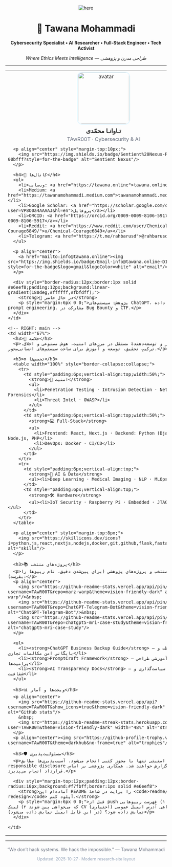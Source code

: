 <!-- =================== -->
<!--  TAWANA MOHAMMADI  -->
<!--  Modern, Research-Site Style GitHub Profile README -->
<!-- =================== -->

<p align="center">
  <img alt="hero" src="https://capsule-render.vercel.app/api?type=wavy&color=0:001F3F,100:00BFFF&height=160&section=header&text=Tawana%20Mohammadi%20🚀&fontSize=48&fontColor=ffffff&animation=fadeIn" />
</p>

<h1 align="center">🚀 Tawana Mohammadi</h1>
<p align="center"><strong>Cybersecurity Specialist • AI Researcher • Full‑Stack Engineer • Tech Activist</strong></p>
<p align="center"><em>Where Ethics Meets Intelligence — طراحی مدرن و پژوهشی</em></p>

---

<table width="100%" cellspacing="16">
  <tr valign="top">
    <!-- LEFT: profile card -->
    <td width="33%">
      <div align="center">
        <img src="https://github.com/TAwR00T.png" alt="avatar" width="160" style="border-radius:16px;border:3px solid #e6f7ff"/>
        <h3 style="margin:8px 0 4px;">تـاوانـا محمّدی</h3>
        <p style="margin:0;color:#6b7280">TAwR00T · Cybersecurity & AI</p>
      </div>

      <p align="center" style="margin-top:10px;">
        <img src="https://img.shields.io/badge/Sentient%20Nexus-Research-00bfff?style=for-the-badge" alt="Sentient Nexus"/>
      </p>

      <h4>📡 کانال‌ها</h4>
      <ul>
        <li>وب‌سایت: <a href="https://tawana.online">tawana.online</a></li>
        <li>Medium: <a href="https://tawanamohammadi.medium.com">tawanamohammadi.medium.com</a></li>
        <li>Google Scholar: <a href="https://scholar.google.com/citations?user=VP8O0a4AAAAJ&hl=en">پروفایل</a></li>
        <li>ORCID: <a href="https://orcid.org/0009-0009-8106-5917">0009-0009-8106-5917</a></li>
        <li>Reddit: <a href="https://www.reddit.com/user/Chemical-Courage6849/">u/Chemical‑Courage6849</a></li>
        <li>Telegram: <a href="https://t.me/rahbarusd">@rahbarusd</a></li>
      </ul>

      <p align="center">
        <a href="mailto:info@tawana.online"><img src="https://img.shields.io/badge/Email-info@tawana.online-D14836?style=for-the-badge&logo=gmail&logoColor=white" alt="email"/></a>
      </p>

      <div style="border-radius:12px;border:1px solid #e6eef8;padding:12px;background:linear-gradient(180deg,#ffffff,#fbfdff);">
        <strong>🔭 در حال حاضر</strong>
        <p style="margin:6px 0 0;">پژوهش: سیستم‌های ChatGPT، شفافیت داده، prompt engineering. مشارکت در Bug Bounty و CTF.</p>
      </div>
    </td>

    <!-- RIGHT: main -->
    <td width="67%">
      <h3>🧠 خلاصه</h3>
      <p>پژوهشگر و توسعه‌دهندهٔ مستقل در مرزهای امنیت، هوش مصنوعی و اخلاق. ترکیبِ تحقیق، توسعه و آموزش برای ساخت سیستم‌های انسانی‌محور.</p>

      <h3>⚙️ تخصص‌ها</h3>
      <table width="100%" style="border-collapse:collapse;">
        <tr>
          <td style="padding:6px;vertical-align:top;width:50%;">
            <strong>🔐 امنیت</strong>
            <ul>
              <li>Penetration Testing · Intrusion Detection · Network Forensics</li>
              <li>Threat Intel · OWASP</li>
            </ul>
          </td>
          <td style="padding:6px;vertical-align:top;width:50%;">
            <strong>💻 Full‑Stack</strong>
            <ul>
              <li>Frontend: React, Next.js · Backend: Python (Django/Flask), Node.js, PHP</li>
              <li>DevOps: Docker · CI/CD</li>
            </ul>
          </td>
        </tr>
        <tr>
          <td style="padding:6px;vertical-align:top;">
            <strong>🧬 AI & Data</strong>
            <ul><li>Deep Learning · Medical Imaging · NLP · MLOps</li></ul>
          </td>
          <td style="padding:6px;vertical-align:top;">
            <strong>🛠 Hardware</strong>
            <ul><li>IoT Security · Raspberry Pi · Embedded · JTAG/UART</li></ul>
          </td>
        </tr>
      </table>

      <p align="center" style="margin-top:8px;">
        <img src="https://skillicons.dev/icons?i=python,js,react,nextjs,nodejs,docker,git,github,flask,fastapi,postgres" alt="skills"/>
      </p>

      <h3>📚 پروژه‌های منتخب</h3>
      <p>ریپوهای منتخب و پروژه‌های پژوهشی (برای پین‌شدن دقیق، نام ریپوها را بفرست):</p>
      <p align="center">
        <img src="https://github-readme-stats.vercel.app/api/pin/?username=TAwR00T&repo=marz-warp&theme=vision-friendly-dark" alt="marz-warp"/>&nbsp;
        <img src="https://github-readme-stats.vercel.app/api/pin/?username=TAwR00T&repo=ChatGPT-Telegram-Bot&theme=vision-friendly-dark" alt="ChatGPT-Telegram-Bot"/>&nbsp;
        <img src="https://github-readme-stats.vercel.app/api/pin/?username=TAwR00T&repo=chatgpt5-mri-case-study&theme=vision-friendly-dark" alt="chatgpt5-mri-case-study"/>
      </p>

      <ul>
        <li><strong>ChatGPT Business Backup Guide</strong> — محافظت و بایگانی امن مکالمات تجاری</li>
        <li><strong>PromptCraft Framework</strong> — ابزار آموزشی طراحی پرامپت‌ها</li>
        <li><strong>AI Transparency Docs</strong> — چارچوب‌های سیاست‌گذاری و شفافیت</li>
      </ul>

      <h3>📊 ویجت‌ها و آمار</h3>
      <p align="center">
        <img src="https://github-readme-stats.vercel.app/api?username=TAwR00T&show_icons=true&theme=vision-friendly-dark" width="48%" alt="GitHub stats"/>
        &nbsp;
        <img src="https://github-readme-streak-stats.herokuapp.com/?user=TAwR00T&theme=vision-friendly-dark" width="48%" alt="streak"/>
      </p>
      <p align="center"><img src="https://github-profile-trophy.vercel.app/?username=TAwR00T&theme=darkhub&no-frame=true" alt="trophies"/></p>

      <h3>🛡️ مسئولیت‌پذیری</h3>
      <p>تمام تست‌های امنیتی تنها با مجوز کتبی انجام می‌شود. آسیب‌پذیری‌ها مطابق responsible disclosure گزارش خواهند شد. همکاری پژوهشی بر اساس MOU/قرارداد انجام می‌پذیرد.</p>

      <div style="margin-top:12px;padding:12px;border-radius:10px;background:#f7fbff;border:1px solid #e6eef8">
        <strong>آماده‌ام این README را برایت در شاخهٔ <code>readme/site-redesign</code> آپلود کنم.</strong>
        <p style="margin:6px 0 0;">قبل از push لطفاً بفرست: ۱) فهرست ریپوهایی که می‌خواهی پین شوند ۲) لینک CV (اختیاری) ۳) آیا می‌خواهی آدرس ایمیل عمومی نمایش داده شود؟ (در این فایل ایمیل نمایش داده می‌شود)</p>
      </div>

    </td>
  </tr>
</table>

---

<footer align="center" style="margin-top:18px;">
  <p style="color:#6b7280">“We don’t hack systems. We hack the impossible.” — Tawana Mohammadi</p>
  <p style="font-size:0.9em;color:#94a3b8">Updated: 2025-10-27 · Modern research‑site layout</p>
</footer>
